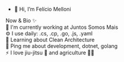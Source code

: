 - 👋 Hi, I’m Felício Melloni

Now & Bio ✨<br/>
🏢 I'm currently working at Juntos Somos Mais<br/>
⚙️ I use daily: .cs, .cp, .go, .js, .yaml<br/>
🌱 Learning about Clean Architecture<br/>
💬 Ping me about development, dotnet, golang<br/>
⚡️ I love jiu-jitsu 🥋 and agriculture 👨‍🌾 <br/>
